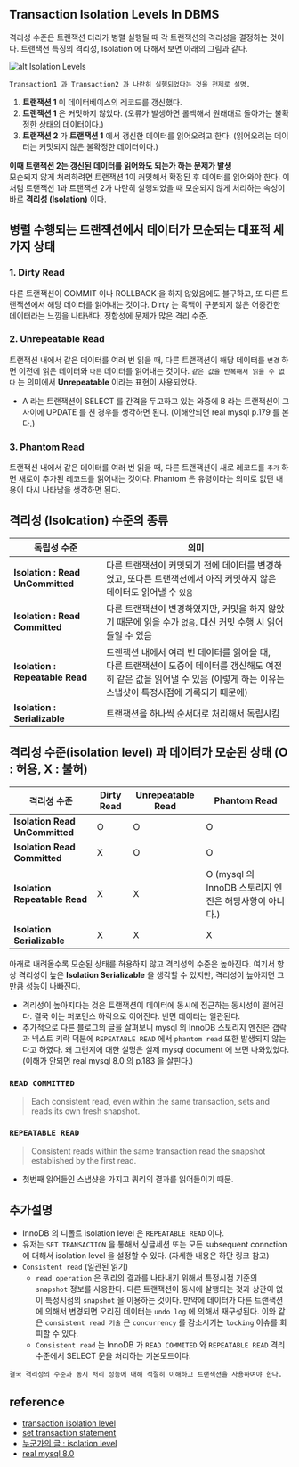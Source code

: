 ## Transaction Isolation Levels In DBMS
격리성 수준은 트랜잭션 터리가 병렬 실행될 때 각 트랜잭션의 격리성을 결정하는 것이다. 트랜잭션 특징의 
격리성, Isolation 에 대해서 보면 아래의 그림과 같다.

![alt Isolation Levels](../Image/Isolation_Levels%20Image.png)
```
Transaction1 과 Transaction2 과 나란히 실행되었다는 것을 전제로 설명.
```
1.  __트랜잭션 1__ 이 데이터베이스의 레코드를 갱신했다.
2.  __트랜잭션 1__ 은 커밋하지 않았다. (오류가 발생하면 롤백해서 원래대로 돌아가는 불확정한 상태의 데이터이다.)
3.  __트랜잭션 2__ 가 __트랜잭션 1__ 에서 갱신한 데이터를 읽어오려고 한다. (읽어오려는 데이터는 커밋되지 않은 불확정한 데이터이다.)

__이때 트랜잭션 2는 갱신된 데이터를 읽어와도 되는가 하는 문제가 발생__   
모순되지 않게 처리하려면 트랜잭션 1이 커밋해서 확정된 후 데이터를 읽어와야 한다. 이처럼 트랜잭션 1과 트랜잭션 2가 나란히 실행되었을 때 모순되지 않게 처리하는 속성이 바로 __격리성 (Isolation)__ 이다.

## 병렬 수행되는 트랜잭션에서 데이터가 모순되는 대표적 세가지 상태
### __1.  Dirty Read__<BR />
다른 트랜잭션이 COMMIT 이나 ROLLBACK 을 하지 않았음에도 불구하고, 또 다른 트랜잭션에서 해당 데이터를 읽어내는 것이다. Dirty 는 흑백이 구분되지 않은 어중간한 데이터라는 느낌을 나타낸다. 정합성에 문제가 많은 격리 수준.


### __2.  Unrepeatable Read__<BR />
트랜잭션 내에서 같은 데이터를 여러 번 읽을 때, 다른 트랜잭션이 해당 데이터를 `변경` 하면 이전에 읽은 데이터와 `다른` 데이터를 읽어내는 것이다. `같은 값을 반복해서 읽을 수 없다` 는 의미에서 __Unrepeatable__ 이라는 표현이 사용되었다.
* A 라는 트랜잭션이 SELECT 를 간격을 두고하고 있는 와중에 B 라는 트랜잭션이 그 사이에 UPDATE 를 친 경우를 생각하면 된다. (이해안되면 real mysql p.179 를 본다.)


### __3.  Phantom Read__<BR />
트랜잭션 내에서 같은 데이터를 여러 번 읽을 때, 다른 트랜잭션이 새로 레코드를 `추가` 하면 새로이 추가된 레코드를 읽어내는 것이다. Phantom 은 유령이라는 의미로 없던 내용이 다시 나타남을 생각하면 된다.


## 격리성 (Isolcation) 수준의 종류
|                  독립성 수준                     |           의미            |
|------------------------------------------------|--------------------------|
| __Isolation : Read UnCommitted__ |다른 트랜잭션이 커밋되기 전에 데이터를 변경하였고, 또다른 트랜잭션에서 아직 커밋하지 않은 데이터도 읽어낼 수 `있음`|
| __Isolation : Read Committed__ |다른 트랜잭션이 변경하였지만, 커밋을 하지 않았기 때문에 읽을 수가 `없음`. 대신 커밋 수행 시 읽어들일 수 있음|
| __Isolation : Repeatable Read__ |트랜잭션 내에서 여러 번 데이터를 읽어올 때, <BR /> 다른 트랜잭션이 도중에 데이터를 갱신해도 여전히 같은 값을 읽어낼 수 있음 (이렇게 하는 이유는 스냅샷이 특정시점에 기록되기 때문에) |
| __Isolation : Serializable__ |트랜잭션을 하나씩 순서대로 처리해서 독립시킴|

## 격리성 수준(isolation level) 과 데이터가 모순된 상태 (O : 허용, X : 불허)
|           격리성 수준          |   Dirty Read   |    Unrepeatable Read     |    Phantom Read    |
|------------------------------|------|------|------|
| __Isolation Read UnCommitted__ | O | O | O |
| __Isolation Read Committed__ | X | O | O |
| __Isolation Repeatable Read__ | X | X | O (mysql 의 InnoDB 스토리지 엔진은 해당사항이 아니다.) |
| __Isolation Serializable__ | X | X | X |
   
아래로 내려올수록 모순된 상태를 허용하지 않고 격리성의 수준은 높아진다. 여기서 항상 격리성이 높은 __Isolation Serializable__ 을 생각할 수 있지만, 격리성이 높아지면 그만큼 성능이 나빠진다. 
* 격리성이 높아지다는 것은 트랜잭션이 데이터에 동시에 접근하는 동시성이 떨어진다. 결국 이는 퍼포먼스 하락으로 이어진다. 반면 데이터는 일관된다.
* 추가적으로 다른 블로그의 글을 살펴보니 mysql 의 InnoDB 스토리지 엔진은 갭락과 넥스트 키락 덕분에 `REPEATABLE READ` 에서 `phantom read` 또한 발생되지 않는다고 하였다. 왜 그런지에 대한 설명은 실제 mysql document 에 보면 나와있었다. (이해가 안되면 real mysql 8.0 의 p.183 을 살핀다.)

### `READ COMMITTED` 
> Each consistent read, even within the same transaction, sets and reads its own fresh snapshot.

### `REPEATABLE READ` 
> Consistent reads within the same transaction read the snapshot established by the first read.
* 첫번째 읽어들인 스냅샷을 가지고 쿼리의 결과를 읽어들이기 때문.


## 추가설명
* InnoDB 의 디폴트 isolation level 은 `REPEATABLE READ` 이다.
* 유저는 `SET TRANSACTION` 을 통해서 싱글세션 또는 모든 subsequent connction 에 대해서 isolation level 을 설정할 수 있다. (자세한 내용은 하단 링크 참고)
* `Consistent read` (일관된 읽기)
    * `read operation` 은  쿼리의 결과를 나타내기 위해서 특정시점 기준의 `snapshot` 정보를 사용한다. 다른 트랜잭션이 동시에 살행되는 것과 상관이 없이 특정시점의 `snapshot` 을 이용하는 것이다. 만약에 데이터가 다른 트랜잭션에 의해서 변경되면 오리진 데이터는 `undo log` 에 의해서 재구성된다. 이와 같은 `consistent read 기술` 은 `concurrency` 를 감소시키는 `locking` 이슈를 회피할 수 있다.
    * `Consistent read` 는 InnoDB 가 `READ COMMITED` 와 `REPEATABLE READ` 격리수준에서 SELECT 문을 처리하는 기본모드이다.


```
결국 격리성의 수준과 동시 처리 성능에 대해 적절히 이해하고 트랜잭션을 사용하여야 한다.
```

## reference
* [transaction isolation level](https://dev.mysql.com/doc/refman/8.0/en/innodb-transaction-isolation-levels.html)
* [set transaction statement](https://dev.mysql.com/doc/refman/8.0/en/set-transaction.html#set-transaction-access-mode)
* [누군가의 글 : isolation level](https://jupiny.com/2018/11/30/mysql-transaction-isolation-levels/)
* [real mysql 8.0](#)